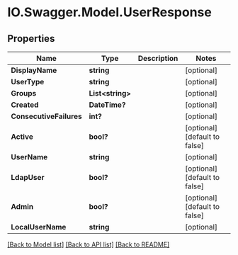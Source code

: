 # IO.Swagger.Model.UserResponse
## Properties

Name | Type | Description | Notes
------------ | ------------- | ------------- | -------------
**DisplayName** | **string** |  | [optional] 
**UserType** | **string** |  | [optional] 
**Groups** | **List&lt;string&gt;** |  | [optional] 
**Created** | **DateTime?** |  | [optional] 
**ConsecutiveFailures** | **int?** |  | [optional] 
**Active** | **bool?** |  | [optional] [default to false]
**UserName** | **string** |  | [optional] 
**LdapUser** | **bool?** |  | [optional] [default to false]
**Admin** | **bool?** |  | [optional] [default to false]
**LocalUserName** | **string** |  | [optional] 

[[Back to Model list]](../README.md#documentation-for-models) [[Back to API list]](../README.md#documentation-for-api-endpoints) [[Back to README]](../README.md)

